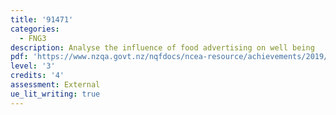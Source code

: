 ```yaml
---
title: '91471'
categories:
  - FNG3
description: Analyse the influence of food advertising on well being
pdf: 'https://www.nzqa.govt.nz/nqfdocs/ncea-resource/achievements/2019/as91471.pdf'
level: '3'
credits: '4'
assessment: External
ue_lit_writing: true
---
```


